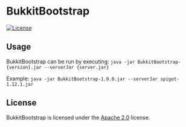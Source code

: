 # BukkitBootstrap

[![License](https://img.shields.io/github/license/LXGaming/BukkitBootstrap?label=License&cacheSeconds=86400)](https://github.com/LXGaming/BukkitBootstrap/blob/master/LICENSE)

## Usage
BukkitBootstrap can be run by executing: `java -jar BukkitBootstrap-{version}.jar --serverJar {server.jar}`

Example: `java -jar BukkitBootstrap-1.0.0.jar --serverJar spigot-1.12.1.jar`

## License
BukkitBootstrap is licensed under the [Apache 2.0](https://github.com/LXGaming/BukkitBootstrap/blob/master/LICENSE) license.